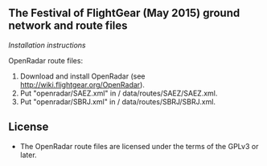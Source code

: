 The Festival of FlightGear (May 2015) ground network and route files
--------------------------------------------------------------------

*Installation instructions*

OpenRadar route files:

1. Download and install OpenRadar (see http://wiki.flightgear.org/OpenRadar).
2. Put "openradar/SAEZ.xml" in <directory where you uncompressed OpenRadar>/
   data/routes/SAEZ/SAEZ.xml.
3. Put "openradar/SBRJ.xml" in <directory where you uncompressed OpenRadar>/
   data/routes/SBRJ/SBRJ.xml.

License
--------

*  The OpenRadar route files are licensed under the terms of the GPLv3 or later.
